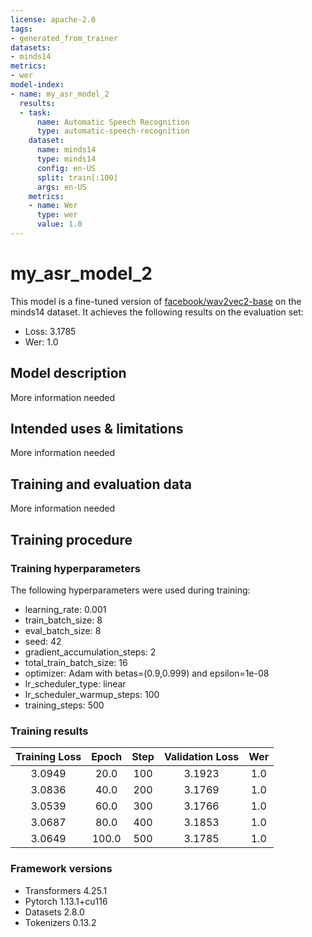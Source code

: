 ```yaml
---
license: apache-2.0
tags:
- generated_from_trainer
datasets:
- minds14
metrics:
- wer
model-index:
- name: my_asr_model_2
  results:
  - task:
      name: Automatic Speech Recognition
      type: automatic-speech-recognition
    dataset:
      name: minds14
      type: minds14
      config: en-US
      split: train[:100]
      args: en-US
    metrics:
    - name: Wer
      type: wer
      value: 1.0
---
```


<!-- This model card has been generated automatically according to the information the Trainer had access to. You
should probably proofread and complete it, then remove this comment. -->

# my_asr_model_2

This model is a fine-tuned version of [facebook/wav2vec2-base](https://huggingface.co/facebook/wav2vec2-base) on the minds14 dataset.
It achieves the following results on the evaluation set:
- Loss: 3.1785
- Wer: 1.0

## Model description

More information needed

## Intended uses & limitations

More information needed

## Training and evaluation data

More information needed

## Training procedure

### Training hyperparameters

The following hyperparameters were used during training:
- learning_rate: 0.001
- train_batch_size: 8
- eval_batch_size: 8
- seed: 42
- gradient_accumulation_steps: 2
- total_train_batch_size: 16
- optimizer: Adam with betas=(0.9,0.999) and epsilon=1e-08
- lr_scheduler_type: linear
- lr_scheduler_warmup_steps: 100
- training_steps: 500

### Training results

| Training Loss | Epoch | Step | Validation Loss | Wer |
|:-------------:|:-----:|:----:|:---------------:|:---:|
| 3.0949        | 20.0  | 100  | 3.1923          | 1.0 |
| 3.0836        | 40.0  | 200  | 3.1769          | 1.0 |
| 3.0539        | 60.0  | 300  | 3.1766          | 1.0 |
| 3.0687        | 80.0  | 400  | 3.1853          | 1.0 |
| 3.0649        | 100.0 | 500  | 3.1785          | 1.0 |


### Framework versions

- Transformers 4.25.1
- Pytorch 1.13.1+cu116
- Datasets 2.8.0
- Tokenizers 0.13.2
